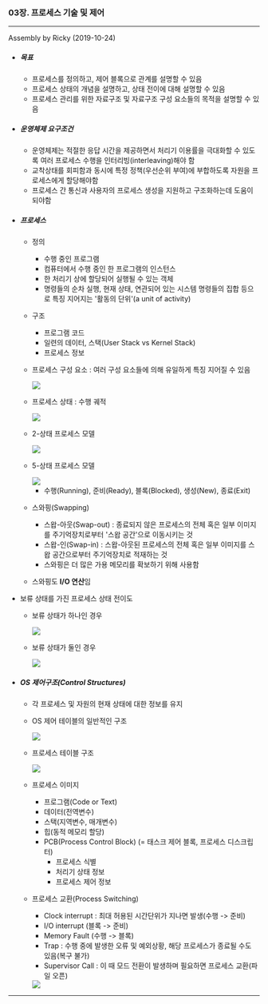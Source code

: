### 03장. 프로세스 기술 및 제어

---

Assembly by Ricky (2019-10-24)

- ##### 목표

  - 프로세스를 정의하고, 제어 블록으로 관계를 설명할 수 있음
  - 프로세스 상태의 개념을 설명하고, 상태 전이에 대해 설명할 수 있음
  - 프로세스 관리를 위한 자료구조 및 자료구조 구성 요소들의 목적을 설명할 수 있음
  
- ##### 운영체제 요구조건

  - 운영체제는 적절한 응답 시간을 제공하면서 처리기 이용률을 극대화할 수 있도록 여러 프로세스 수행을 인터리빙(interleaving)해야 함
  - 교착상태를 회피함과 동시에 특정 정책(우선순위 부여)에 부합하도록 자원을 프로세스에게 할당해야함
  - 프로세스 간 통신과 사용자의 프로세스 생성을 지원하고 구조화하는데 도움이 되야함

- ##### 프로세스

  - 정의

    - 수행 중인 프로그램
    - 컴퓨터에서 수행 중인 한 프로그램의 인스턴스
    - 한 처리기 상에 할당되어 실행될 수 있는 객체
    - 명령들의 순차 실행, 현재 상태, 연관되어 있는 시스템 명령들의 집합 등으로 특징 지어지는 '활동의 단위'(a unit of activity)

  - 구조

    - 프로그램 코드
    - 일련의 데이터, 스택(User Stack vs Kernel Stack)
    - 프로세스 정보

  - 프로세스 구성 요소 : 여러 구성 요소들에 의해 유일하게 특징 지어질 수 있음

    <img src="./resources/os-03-001.png">

  - 프로세스 상태 : 수행 궤적

    <img src="./resources/os-03-002.png">

  - 2-상태 프로세스 모델

    <img src="./resources/os-03-003.png">

  - 5-상태 프로세스 모델

    <img src="./resources/os-03-004.png">

    - 수행(Running), 준비(Ready), 블록(Blocked), 생성(New), 종료(Exit)

  - 스와핑(Swapping)

    - 스왑-아웃(Swap-out) : 종료되지 않은 프로세스의 전체 혹은 일부 이미지를 주기억장치로부터 '스왑 공간'으로 이동시키는 것
    - 스왑-인(Swap-in) : 스왑-아웃된 프로세스의 전체 혹은 일부 이미지를 스왑 공간으로부터 주기억장치로 적재하는 것
    - 스와핑은 더 많은 가용 메모리를 확보하기 위해 사용함
  - 스와핑도 **I/O 연산**임
  
- 보류 상태를 가진 프로세스 상태 전이도
  
  - 보류 상태가 하나인 경우
  
    <img src="./resources/os-03-005.png">
  
  - 보류 상태가 둘인 경우
  
    <img src="./resources/os-03-006.png">
  
  
  
- ##### OS 제어구조(Control Structures)

  - 각 프로세스 및 자원의 현재 상태에 대한 정보를 유지

  - OS 제어 테이블의 일반적인 구조

    <img src="./resources/os-03-007.png">

  - 프로세스 테이블 구조

    <img src="./resources/os-03-008.png">

  - 프로세스 이미지

    - 프로그램(Code or Text)
    - 데이터(전역변수)
    - 스택(지역변수, 매개변수)
    - 힙(동적 메모리 할당)
    - PCB(Process Control Block) (= 태스크 제어 블록, 프로세스 디스크립터)
      - 프로세스 식별
      - 처리기 상태 정보
      - 프로세스 제어 정보

  - 프로세스 교환(Process Switching)

    - Clock interrupt : 최대 허용된 시간단위가 지나면 발생(수행 -> 준비)
    - I/O interrupt (블록 -> 준비)
    - Memory Fault (수행 -> 블록)
    - Trap : 수행 중에 발생한 오류 및 예외상황, 해당 프로세스가 종료될 수도 있음(복구 불가)
    - Supervisor Call :  이 때 모드 전환이 발생하며 필요하면 프로세스 교환(파일 오픈)

    <img src="./resources/os-03-009.png">

    

---



